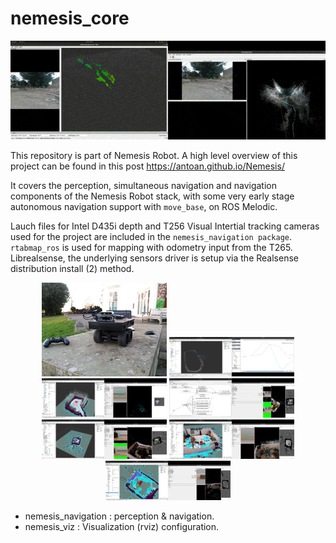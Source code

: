 # nemesis_core

![Mapping Session](/docs/images/nemesis_mapping.gif)

This repository is part of Nemesis Robot. A high level overview of this project can be found in this post https://antoan.github.io/Nemesis/

It covers the perception, simultaneous navigation and navigation components of the Nemesis Robot stack, with some very early  stage autonomous navigation support with `move_base`, on ROS Melodic. 

Lauch files for Intel D435i depth and T256 Visual Intertial tracking cameras used for the project are included in the `nemesis_navigation package`. `rtabmap_ros` is used for mapping with odometry input from the T265. Librealsense, the underlying sensors driver is setup via the Realsense distribution install (2) method.

<p align="center">
  <img src="/docs/images/20220204_164520.jpg" width="200">
  <img src="/docs/images/2021-11-09 23-06-32.jpg" width="200">
  <img src="/docs/images/2021-12-06 14-20-24.jpg" width="200">
  <img src="/docs/images/2021-12-11 01-37-28.jpg" width="200">
  <img src="/docs/images/2021-12-11 21-59-10.jpg" width="200">
  <img src="/docs/images/2021-12-14 21-38-54.jpg" width="200">
  <img src="/docs/images/2021-12-14 22-58-22.jpg" width="200">
</p>

- nemesis_navigation : perception & navigation.
- nemesis_viz : Visualization (rviz) configuration.
